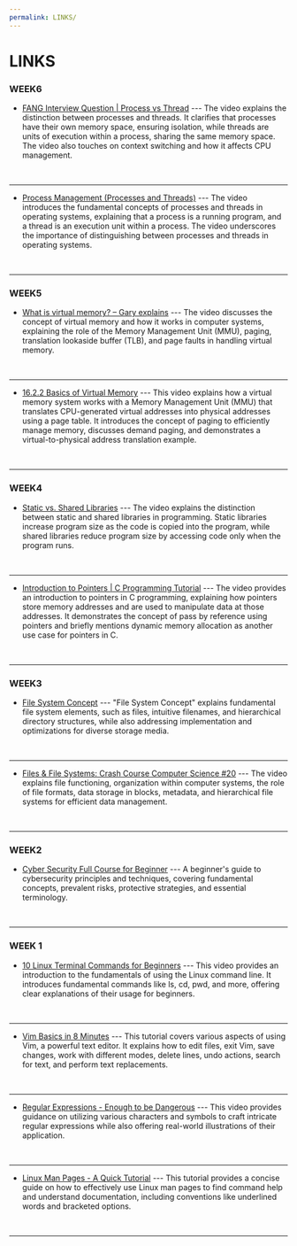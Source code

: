 ```yaml
---
permalink: LINKS/
---
```


# LINKS

### WEEK6
* [FANG Interview Question | Process vs Thread](https://www.youtube.com/watch?v=4rLW7zg21gI) ---
The video explains the distinction between processes and threads. It clarifies that processes have their own memory space, ensuring isolation, while threads are units of execution within a process, sharing the same memory space. The video also touches on context switching and how it affects CPU management.
<br>
<hr>

* [Process Management (Processes and Threads)](https://www.youtube.com/watch?v=OrM7nZcxXZU) ---
The video introduces the fundamental concepts of processes and threads in operating systems, explaining that a process is a running program, and a thread is an execution unit within a process. The video underscores the importance of distinguishing between processes and threads in operating systems.
<br>
<hr>

### WEEK5
* [What is virtual memory? – Gary explains](https://www.youtube.com/watch?v=2quKyPnUShQ) ---
The video discusses the concept of virtual memory and how it works in computer systems, explaining the role of the Memory Management Unit (MMU), paging, translation lookaside buffer (TLB), and page faults in handling virtual memory.
<br>
<hr>

* [16.2.2 Basics of Virtual Memory](https://www.youtube.com/watch?v=8yO2FBBfaB0) ---
This video explains how a virtual memory system works with a Memory Management Unit (MMU) that translates CPU-generated virtual addresses into physical addresses using a page table. It introduces the concept of paging to efficiently manage memory, discusses demand paging, and demonstrates a virtual-to-physical address translation example.
<br>
<hr>

### WEEK4
* [Static vs. Shared Libraries](https://www.youtube.com/watch?v=-vp9cFQCQCo) ---
The video explains the distinction between static and shared libraries in programming. Static libraries increase program size as the code is copied into the program, while shared libraries reduce program size by accessing code only when the program runs.
<br>
<hr>

* [Introduction to Pointers | C Programming Tutorial](https://www.youtube.com/watch?v=2GDiXG5RfNE) ---
The video provides an introduction to pointers in C programming, explaining how pointers store memory addresses and are used to manipulate data at those addresses. It demonstrates the concept of pass by reference using pointers and briefly mentions dynamic memory allocation as another use case for pointers in C.
<br>
<hr>

### WEEK3
* [File System Concept](https://www.youtube.com/watch?v=mzUyMy7Ihk0) ---
"File System Concept" explains fundamental file system elements, such as files, intuitive filenames, and hierarchical directory structures, while also addressing implementation and optimizations for diverse storage media.
<br>
<hr>

* [Files & File Systems: Crash Course Computer Science #20](https://www.youtube.com/watch?v=KN8YgJnShPM) ---
The video explains file functioning, organization within computer systems, the role of file formats, data storage in blocks, metadata, and hierarchical file systems for efficient data management.
<br>
<hr>

### WEEK2
* [Cyber Security Full Course for Beginner](https://www.youtube.com/watch?v=U_P23SqJaDc) ---
A beginner's guide to cybersecurity principles and techniques, covering fundamental concepts, prevalent risks, protective strategies, and essential terminology.
<br>
<hr>

### WEEK 1
* [10 Linux Terminal Commands for Beginners](https://www.youtube.com/watch?v=CpTfQ-q6MPU&ab_channel=GaryExplains) ---
This video provides an introduction to the fundamentals of using the Linux command line. It introduces fundamental commands like ls, cd, pwd, and more, offering clear explanations of their usage for beginners.
<br>
<hr>

* [Vim Basics in 8 Minutes](https://www.youtube.com/watch?v=ggSyF1SVFr4&ab_channel=tutoriaLinux) ---
This tutorial covers various aspects of using Vim, a powerful text editor. It explains how to edit files, exit Vim, save changes, work with different modes, delete lines, undo actions, search for text, and perform text replacements.
<br>
<hr>

* [Regular Expressions - Enough to be Dangerous](https://www.youtube.com/watch?v=bgBWp9EIlMM&ab_channel=EngineerMan) ---
This video provides guidance on utilizing various characters and symbols to craft intricate regular expressions while also offering real-world illustrations of their application.
<br>
<hr>

* [Linux Man Pages - A Quick Tutorial](https://www.youtube.com/watch?v=uJnrh9hAQR0&ab_channel=LinuxTrainingAcademy) ---
This tutorial provides a concise guide on how to effectively use Linux man pages to find command help and understand documentation, including conventions like underlined words and bracketed options.
<br>
<hr>
